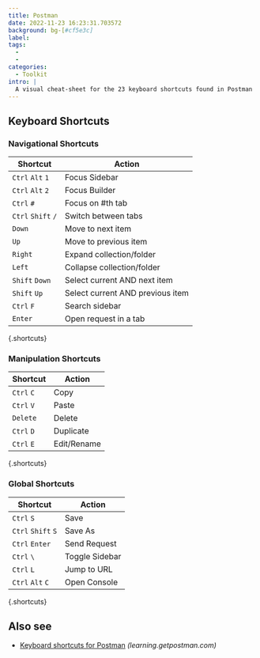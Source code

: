 ```yaml
---
title: Postman
date: 2022-11-23 16:23:31.703572
background: bg-[#cf5e3c]
label:
tags:
  -
  -
categories:
  - Toolkit
intro: |
  A visual cheat-sheet for the 23 keyboard shortcuts found in Postman
---
```


## Keyboard Shortcuts

### Navigational Shortcuts

| Shortcut           | Action                           |
| ------------------ | -------------------------------- |
| `Ctrl` `Alt` `1`   | Focus Sidebar                    |
| `Ctrl` `Alt` `2`   | Focus Builder                    |
| `Ctrl` `#`         | Focus on #th tab                 |
| `Ctrl` `Shift` `/` | Switch between tabs              |
| `Down`             | Move to next item                |
| `Up`               | Move to previous item            |
| `Right`            | Expand collection/folder         |
| `Left`             | Collapse collection/folder       |
| `Shift` `Down`     | Select current AND next item     |
| `Shift` `Up`       | Select current AND previous item |
| `Ctrl` `F`         | Search sidebar                   |
| `Enter`            | Open request in a tab            |

{.shortcuts}

### Manipulation Shortcuts

| Shortcut   | Action      |
| ---------- | ----------- |
| `Ctrl` `C` | Copy        |
| `Ctrl` `V` | Paste       |
| `Delete`   | Delete      |
| `Ctrl` `D` | Duplicate   |
| `Ctrl` `E` | Edit/Rename |

{.shortcuts}

### Global Shortcuts

| Shortcut           | Action         |
| ------------------ | -------------- |
| `Ctrl` `S`         | Save           |
| `Ctrl` `Shift` `S` | Save As        |
| `Ctrl` `Enter`     | Send Request   |
| `Ctrl` `\`         | Toggle Sidebar |
| `Ctrl` `L`         | Jump to URL    |
| `Ctrl` `Alt` `C`   | Open Console   |

{.shortcuts}

## Also see

- [Keyboard shortcuts for Postman](https://learning.getpostman.com/docs/postman/launching_postman/keyboard_shortcuts/)
  _(learning.getpostman.com)_
